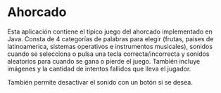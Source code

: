 # Ahorcado

Esta aplicación contiene el típico juego del ahorcado implementado en Java.
Consta de 4 categorías de palabras para elegir (frutas, paises de latinoamerica, sistemas operativos e instrumentos musicales),
sonidos cuando se selecciona o pulsa una tecla correcta/incorrecta
y sonidos aleatorios para cuando se gana o pierde el juego.
También incluye imágenes y la cantidad de intentos fallidos que lleva el jugador.

También permite desactivar el sonido con un botón si se desea.
